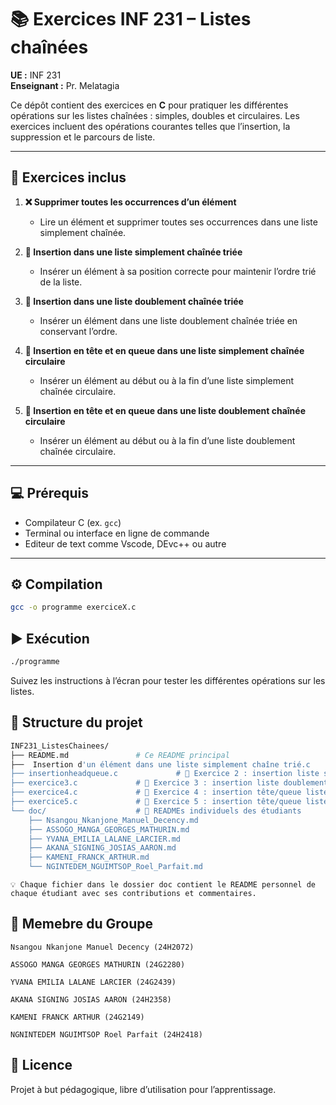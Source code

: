 # 📚 Exercices INF 231 – Listes chaînées

**UE :** INF 231  
**Enseignant :** Pr. Melatagia  

Ce dépôt contient des exercices en **C** pour pratiquer les différentes opérations sur les listes chaînées : simples, doubles et circulaires. Les exercices incluent des opérations courantes telles que l’insertion, la suppression et le parcours de liste.  

---

## 📝 **Exercices inclus**

1. **❌ Supprimer toutes les occurrences d’un élément**  
   - Lire un élément et supprimer toutes ses occurrences dans une liste simplement chaînée.

2. **🔢 Insertion dans une liste simplement chaînée triée**  
   - Insérer un élément à sa position correcte pour maintenir l’ordre trié de la liste.

3. **🔢 Insertion dans une liste doublement chaînée triée**  
   - Insérer un élément dans une liste doublement chaînée triée en conservant l’ordre.

4. **🔄 Insertion en tête et en queue dans une liste simplement chaînée circulaire**  
   - Insérer un élément au début ou à la fin d’une liste simplement chaînée circulaire.

5. **🔄 Insertion en tête et en queue dans une liste doublement chaînée circulaire**  
   - Insérer un élément au début ou à la fin d’une liste doublement chaînée circulaire.

---

## 💻 **Prérequis**

- Compilateur C (ex. `gcc`)  
- Terminal ou interface en ligne de commande
- Editeur de text comme Vscode, DEvc++ ou autre

---

## ⚙️ **Compilation**

```bash
gcc -o programme exerciceX.c
```
## **▶️ Exécution**
```bash
./programme
```
Suivez les instructions à l’écran pour tester les différentes opérations sur les listes.
## **📁 Structure du projet**
```bash
INF231_ListesChainees/
├── README.md               # Ce README principal
├──  Insertion d'un élément dans une liste simplement chaîne trié.c           # ❌ Exercice 1 : suppression d’occurrences
├── insertionheadqueue.c             # 🔢 Exercice 2 : insertion liste simplement chaînée triée
├── exercice3.c             # 🔢 Exercice 3 : insertion liste doublement chaînée triée
├── exercice4.c             # 🔄 Exercice 4 : insertion tête/queue liste circulaire simple
├── exercice5.c             # 🔄 Exercice 5 : insertion tête/queue liste circulaire double
└── doc/                    # 📄 READMEs individuels des étudiants
    ├── Nsangou_Nkanjone_Manuel_Decency.md
    ├── ASSOGO_MANGA_GEORGES_MATHURIN.md
    ├── YVANA_EMILIA_LALANE_LARCIER.md
    ├── AKANA_SIGNING_JOSIAS_AARON.md
    ├── KAMENI_FRANCK_ARTHUR.md
    └── NGINTEDEM_NGUIMTSOP_Roel_Parfait.md
```
    💡 Chaque fichier dans le dossier doc contient le README personnel de chaque étudiant avec ses contributions et commentaires.

## **👥 Memebre du Groupe**

    Nsangou Nkanjone Manuel Decency (24H2072)

    ASSOGO MANGA GEORGES MATHURIN (24G2280)

    YVANA EMILIA LALANE LARCIER (24G2439)

    AKANA SIGNING JOSIAS AARON (24H2358)

    KAMENI FRANCK ARTHUR (24G2149)

    NGNINTEDEM NGUIMTSOP Roel Parfait (24H2418)

## **📜 Licence**

Projet à but pédagogique, libre d’utilisation pour l’apprentissage.
